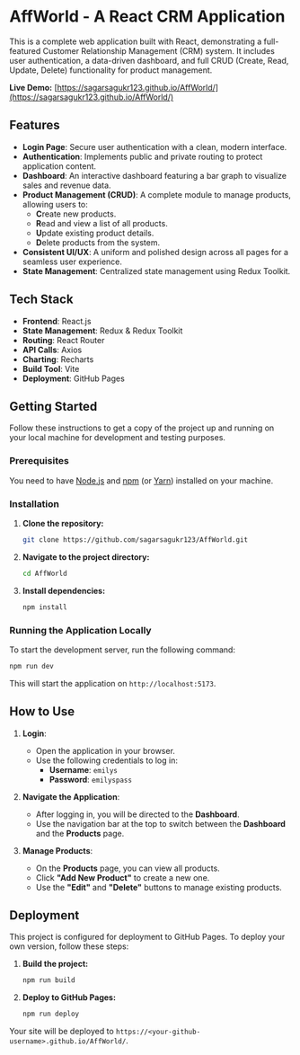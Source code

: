 # AffWorld - A React CRM Application

This is a complete web application built with React, demonstrating a full-featured Customer Relationship Management (CRM) system. It includes user authentication, a data-driven dashboard, and full CRUD (Create, Read, Update, Delete) functionality for product management.

**Live Demo:** [https://sagarsagukr123.github.io/AffWorld/](https://sagarsagukr123.github.io/AffWorld/)

## Features

-   **Login Page**: Secure user authentication with a clean, modern interface.
-   **Authentication**: Implements public and private routing to protect application content.
-   **Dashboard**: An interactive dashboard featuring a bar graph to visualize sales and revenue data.
-   **Product Management (CRUD)**: A complete module to manage products, allowing users to:
    -   **C**reate new products.
    -   **R**ead and view a list of all products.
    -   **U**pdate existing product details.
    -   **D**elete products from the system.
-   **Consistent UI/UX**: A uniform and polished design across all pages for a seamless user experience.
-   **State Management**: Centralized state management using Redux Toolkit.

## Tech Stack

-   **Frontend**: React.js
-   **State Management**: Redux & Redux Toolkit
-   **Routing**: React Router
-   **API Calls**: Axios
-   **Charting**: Recharts
-   **Build Tool**: Vite
-   **Deployment**: GitHub Pages

## Getting Started

Follow these instructions to get a copy of the project up and running on your local machine for development and testing purposes.

### Prerequisites

You need to have [Node.js](https://nodejs.org/) and [npm](https://www.npmjs.com/) (or [Yarn](https://yarnpkg.com/)) installed on your machine.

### Installation

1.  **Clone the repository:**
    ```bash
    git clone https://github.com/sagarsagukr123/AffWorld.git
    ```
2.  **Navigate to the project directory:**
    ```bash
    cd AffWorld
    ```
3.  **Install dependencies:**
    ```bash
    npm install
    ```

### Running the Application Locally

To start the development server, run the following command:

```bash
npm run dev
```

This will start the application on `http://localhost:5173`.

## How to Use

1.  **Login**:
    -   Open the application in your browser.
    -   Use the following credentials to log in:
        -   **Username**: `emilys`
        -   **Password**: `emilyspass`

2.  **Navigate the Application**:
    -   After logging in, you will be directed to the **Dashboard**.
    -   Use the navigation bar at the top to switch between the **Dashboard** and the **Products** page.

3.  **Manage Products**:
    -   On the **Products** page, you can view all products.
    -   Click **"Add New Product"** to create a new one.
    -   Use the **"Edit"** and **"Delete"** buttons to manage existing products.

## Deployment

This project is configured for deployment to GitHub Pages. To deploy your own version, follow these steps:

1.  **Build the project:**
    ```bash
    npm run build
    ```
2.  **Deploy to GitHub Pages:**
    ```bash
    npm run deploy
    ```

Your site will be deployed to `https://<your-github-username>.github.io/AffWorld/`.

